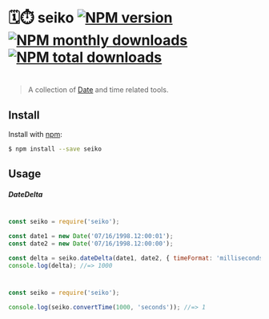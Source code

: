 # 🗓⏱ seiko [![NPM version](https://img.shields.io/npm/v/seiko.svg?style=flat)](https://www.npmjs.com/package/seiko) [![NPM monthly downloads](https://img.shields.io/npm/dm/seiko.svg?style=flat)](https://npmjs.org/package/seiko) [![NPM total downloads](https://img.shields.io/npm/dt/seiko.svg?style=flat)](https://npmjs.org/package/seiko)

#

> A collection of [Date](https://developer.mozilla.org/en-US/docs/Web/JavaScript/Reference/Global_Objects/Date) and time related tools.

## Install

Install with [npm](https://www.npmjs.com/):

```sh
$ npm install --save seiko
```

## Usage

##### DateDelta

#

```js
const seiko = require('seiko');

const date1 = new Date('07/16/1998.12:00:01');
const date2 = new Date('07/16/1998.12:00:00');

const delta = seiko.dateDelta(date1, date2, { timeFormat: 'milliseconds' });
console.log(delta); //=> 1000
```

#####

#

```js
const seiko = require('seiko');

console.log(seiko.convertTime(1000, 'seconds')); //=> 1
```
